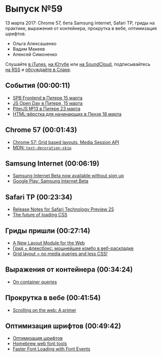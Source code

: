 # Выпуск №59

13 марта 2017: Chrome 57, бета Samsung Internet, Safari TP, гриды на практике, выражения от контейнера, прокрутка в вебе, оптимизация шрифтов.

- Ольга Алексашенко
- Вадим Макеев
- Алексей Симоненко

Слушайте [в iTunes](https://itunes.apple.com/ru/podcast/veb-standarty/id1080500016), [на Ютубе](https://www.youtube.com/playlist?list=PLMBnwIwFEFHcwuevhsNXkFTcadeX5R1Go) или [на SoundCloud](https://soundcloud.com/web-standards), подписывайтесь [на RSS](https://web-standards.ru/podcast/feed/) и [обсуждайте в Слаке](http://slack.web-standards.ru/).

## События (00:00:11)

- [SPB Frontend в Питере 15 марта](https://vk.com/spb_frontend_birthday_170315)
- [JS Open Day в Питере, 15 марта](https://events.epam.com/events/js-open-day)
- [PiterJS №13 в Питере 23 марта](https://meetabit.com/events/piterjs-13)
- [HTML-вёрстка для начинающих в Пензе 18 марта](https://vk.com/mkhtmlverstka)

## Chrome 57 (00:01:43)

- [Chrome 57: Grid based layouts, Media Session API](https://youtu.be/57Scec2XPd0)
- [MDN: `text-decoration-skip`](https://developer.mozilla.org/en-US/docs/Web/CSS/text-decoration-skip)

## Samsung Internet (00:06:19)

- [Samsung Internet Beta now available without sign up](https://medium.com/p/e0d5d4010838)
- [Google Play: Samsung Internet Beta](https://play.google.com/store/apps/details?id=com.sec.android.app.sbrowser.beta)

## Safari TP (00:23:34)

- [Release Notes for Safari Technology Preview 25](https://webkit.org/blog/7432/release-notes-for-safari-technology-preview-25/)
- [The future of loading CSS](https://jakearchibald.com/2016/link-in-body/)

## Гриды пришли (00:27:14)

- [A New Layout Module for the Web](https://webkit.org/blog/7434/css-grid-layout-a-new-layout-module-for-the-web/)
- [Грид + флексбокс: мощнейшее комбо в веб-раскладке](http://css-live.ru/articles-css/grid-fleksboks-moshhnejshee-kombo-v-veb-raskladke.html)
- [Grid layout = no media queries and less CSS!](https://twitter.com/guilh/status/839625256750940160)

## Выражения от контейнера (00:34:24)

- [On container queries](https://ethanmarcotte.com/wrote/on-container-queries/)

## Прокрутка в вебе (00:41:54)

- [Scrolling on the web: A primer](https://blogs.windows.com/msedgedev/2017/03/08/scrolling-on-the-web/)

## Оптимизация шрифтов (00:49:42)

- [Оптимизация шрифтов](http://nicothin.pro/page/webfonts-min)
- [Homebrew web font tools](https://github.com/bramstein/homebrew-webfonttools)
- [Faster Font Loading with Font Events](https://jonsuh.com/blog/font-loading-with-font-events/)

